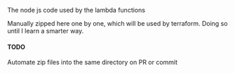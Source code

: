 The node js code used by the lambda functions 

Manually zipped here one by one, which will be used by terraform.
Doing so until I learn a smarter way.

#### TODO
Automate zip files into the same directory on PR or commit 